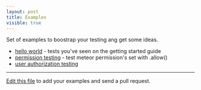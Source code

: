 ```yaml
---
layout: post
title: Examples
visible: true
---
```


Set of examples to boostrap your testing ang get some ideas.

* [hello world](https://github.com/arunoda/hello-laika) - tests you've seen on the getting started guide
* [permission testing](https://github.com/arunoda/meteor-permission-test-with-laika) - test meteor permission's set with .allow()
* [user authorization testing](https://github.com/arunoda/meteor-user-authorization-test-with-laika)

<hr>

[Edit this file](http://goo.gl/kfTKf) to add your examples and send a pull request.
